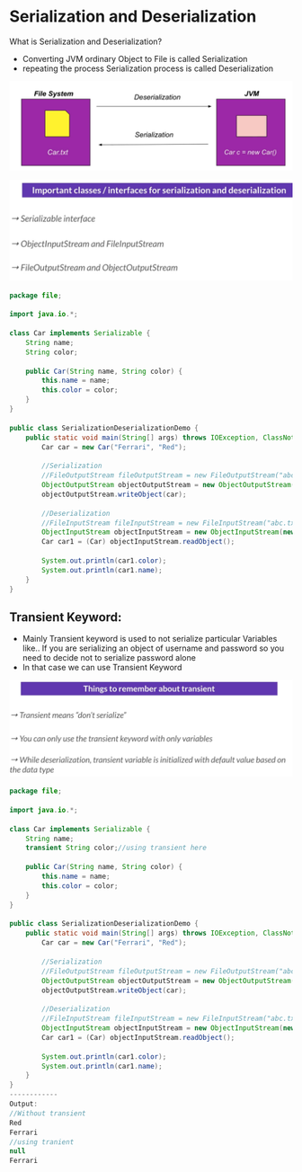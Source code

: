 # Serialization and Deserialization

What is Serialization and Deserialization?

- Converting JVM ordinary Object to File is called Serialization
- repeating the process Serialization process is called Deserialization

![Untitled](Serialization%20and%20Deserialization%20254d12673beb4c1ebba0c54b238e3881/Untitled.png)

![Untitled](Serialization%20and%20Deserialization%20254d12673beb4c1ebba0c54b238e3881/Untitled%201.png)

```java
package file;

import java.io.*;

class Car implements Serializable {
    String name;
    String color;

    public Car(String name, String color) {
        this.name = name;
        this.color = color;
    }
}

public class SerializationDeserializationDemo {
    public static void main(String[] args) throws IOException, ClassNotFoundException {
        Car car = new Car("Ferrari", "Red");

        //Serialization
        //FileOutputStream fileOutputStream = new FileOutputStream("abc.txt");
        ObjectOutputStream objectOutputStream = new ObjectOutputStream(new FileOutputStream("abc.txt"));
        objectOutputStream.writeObject(car);

        //Deserialization
        //FileInputStream fileInputStream = new FileInputStream("abc.txt");
        ObjectInputStream objectInputStream = new ObjectInputStream(new FileInputStream("abc.txt"));
        Car car1 = (Car) objectInputStream.readObject();

        System.out.println(car1.color);
        System.out.println(car1.name);
    }
}
```

## Transient Keyword:

- Mainly Transient keyword is used to not serialize particular Variables like.. If you are serializing an object of username and password so you need to decide not to serialize password alone
- In that case we can use Transient Keyword

![Untitled](Serialization%20and%20Deserialization%20254d12673beb4c1ebba0c54b238e3881/Untitled%202.png)

```java
package file;

import java.io.*;

class Car implements Serializable {
    String name;
    transient String color;//using transient here 

    public Car(String name, String color) {
        this.name = name;
        this.color = color;
    }
}

public class SerializationDeserializationDemo {
    public static void main(String[] args) throws IOException, ClassNotFoundException {
        Car car = new Car("Ferrari", "Red");

        //Serialization
        //FileOutputStream fileOutputStream = new FileOutputStream("abc.txt");
        ObjectOutputStream objectOutputStream = new ObjectOutputStream(new FileOutputStream("abc.txt"));
        objectOutputStream.writeObject(car);

        //Deserialization
        //FileInputStream fileInputStream = new FileInputStream("abc.txt");
        ObjectInputStream objectInputStream = new ObjectInputStream(new FileInputStream("abc.txt"));
        Car car1 = (Car) objectInputStream.readObject();

        System.out.println(car1.color);
        System.out.println(car1.name);
    }
}
------------
Output:
//Without transient 
Red
Ferrari
//using tranient 
null
Ferrari
```